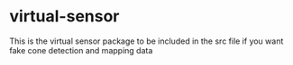 # virtual-sensor
This is the virtual sensor package to be included in the src file if you want fake cone detection and mapping data
